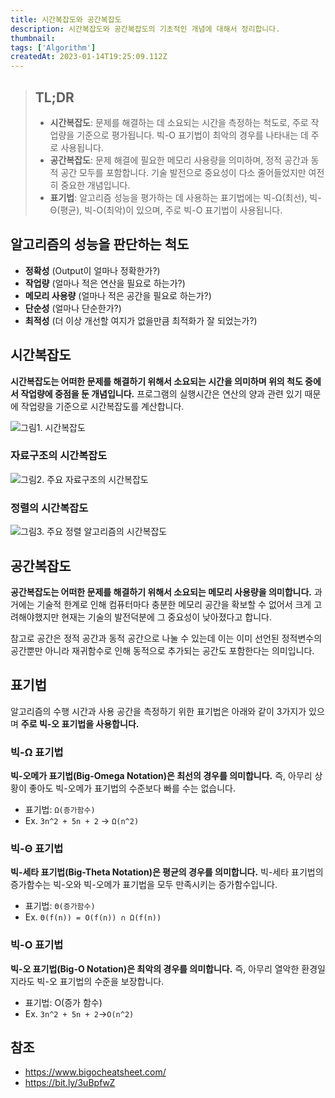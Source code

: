 ```yaml
---
title: 시간복잡도와 공간복잡도
description: 시간복잡도와 공간복잡도의 기초적인 개념에 대해서 정리합니다.
thumbnail:
tags: ['Algorithm']
createdAt: 2023-01-14T19:25:09.112Z
---
```


> ## TL;DR
>
> - **시간복잡도**: 문제를 해결하는 데 소요되는 시간을 측정하는 척도로, 주로 작업량을 기준으로 평가됩니다. 빅-O 표기법이 최악의 경우를 나타내는 데 주로 사용됩니다.
> - **공간복잡도**: 문제 해결에 필요한 메모리 사용량을 의미하며, 정적 공간과 동적 공간 모두를 포함합니다. 기술 발전으로 중요성이 다소 줄어들었지만 여전히 중요한 개념입니다.
> - **표기법**: 알고리즘 성능을 평가하는 데 사용하는 표기법에는 빅-Ω(최선), 빅-Θ(평균), 빅-O(최악)이 있으며, 주로 빅-O 표기법이 사용됩니다.

## 알고리즘의 성능을 판단하는 척도

- **정확성** (Output이 얼마나 정확한가?)
- **작업량** (얼마나 적은 연산을 필요로 하는가?)
- **메모리 사용량** (얼마나 적은 공간을 필요로 하는가?)
- **단순성** (얼마나 단순한가?)
- **최적성** (더 이상 개선할 여지가 없을만큼 최적화가 잘 되었는가?)

## 시간복잡도

**시간복잡도는 어떠한 문제를 해결하기 위해서 소요되는 시간을 의미하며 위의 척도 중에서 작업량에 중점을 둔 개념입니다.** 프로그램의 실행시간은 연산의 양과 관련 있기 때문에 작업량을 기준으로 시간복잡도를 계산합니다.

![그림1. 시간복잡도](/assets/contents/time-space-complexity/1.png)

### 자료구조의 시간복잡도

![그림2. 주요 자료구조의 시간복잡도](/assets/contents/time-space-complexity/2.png)

### 정렬의 시간복잡도

![그림3. 주요 정렬 알고리즘의 시간복잡도](/assets/contents/time-space-complexity/3.png)

## 공간복잡도

**공간복잡도는 어떠한 문제를 해결하기 위해서 소요되는 메모리 사용량을 의미합니다.** 과거에는 기술적 한계로 인해 컴퓨터마다 충분한 메모리 공간을 확보할 수 없어서 크게 고려해야했지만 현재는 기술의 발전덕분에 그 중요성이 낮아졌다고 합니다.

참고로 공간은 정적 공간과 동적 공간으로 나눌 수 있는데 이는 이미 선언된 정적변수의 공간뿐만 아니라 재귀함수로 인해 동적으로 추가되는 공간도 포함한다는 의미입니다.

## 표기법

알고리즘의 수행 시간과 사용 공간을 측정하기 위한 표기법은 아래와 같이 3가지가 있으며 **주로 빅-오 표기법을 사용합니다.**

### 빅-Ω 표기법

**빅-오메가 표기법(Big-Omega Notation)은 최선의 경우를 의미합니다.** 즉, 아무리 상황이 좋아도 빅-오메가 표기법의 수준보다 빠를 수는 없습니다.

- 표기법: `Ω(증가함수)`
- Ex. `3n^2 + 5n + 2` -> `Ω(n^2)`

### 빅-Θ 표기법

**빅-세타 표기법(Big-Theta Notation)은 평균의 경우를 의미합니다.** 빅-세타 표기법의 증가함수는 빅-오와 빅-오메가 표기법을 모두 만족시키는 증가함수입니다.

- 표기법: `Θ(증가함수)`
- Ex. `Θ(f(n)) = O(f(n)) ∩ Ω(f(n))`

### 빅-O 표기법

**빅-오 표기법(Big-O Notation)은 최악의 경우를 의미합니다.** 즉, 아무리 열악한 환경일지라도 빅-오 표기법의 수준을 보장합니다.

- 표기법: O(증가 함수)
- Ex. `3n^2 + 5n + 2`->`O(n^2)`

## 참조

- https://www.bigocheatsheet.com/
- https://bit.ly/3uBpfwZ
